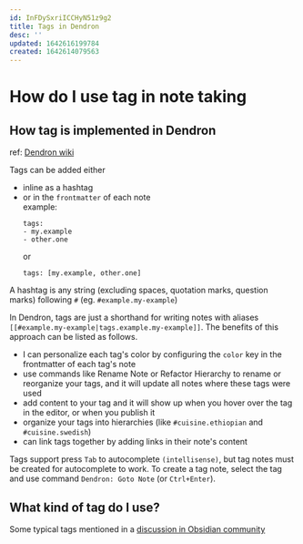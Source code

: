 ```yaml
---
id: InFDySxriICCHyN51z9g2
title: Tags in Dendron
desc: ''
updated: 1642616199784
created: 1642614079563
---
```

# How do I use tag in note taking

## How tag is implemented in Dendron
ref: [Dendron wiki](https://wiki.dendron.so/notes/8bc9b3f1-8508-4d3a-a2de-be9f12ef1821/)

Tags can be added either 
- inline as a hashtag 
- or in the `frontmatter` of each note  
    example:
    ```text
    tags:
    - my.example
    - other.one
    ```
    or 
    ```text
    tags: [my.example, other.one]
    ```

A hashtag is any string (excluding spaces, quotation marks, question marks) following `#` (eg. `#example.my-example`)

In Dendron, tags are just a shorthand for writing notes with aliases `[[#example.my-example|tags.example.my-example]]`. The benefits of this approach can be listed as follows.
- I can personalize each tag's color by configuring the `color` key in the frontmatter of each tag's note
- use commands like Rename Note or Refactor Hierarchy to rename or reorganize your tags, and it will update all notes where these tags were used
- add content to your tag and it will show up when you hover over the tag in the editor, or when you publish it
- organize your tags into hierarchies (like `#cuisine.ethiopian` and `#cuisine.swedish`)
- can link tags together by adding links in their note's content

Tags support press `Tab` to autocomplete `(intellisense)`, but tag notes must be created for autocomplete to work. To create a tag note, select the tag and use command `Dendron: Goto Note` (or `Ctrl+Enter`).

## What kind of tag do I use?

Some typical tags mentioned in a [discussion in Obsidian community](https://forum.obsidian.md/t/a-process-for-figuring-out-what-organizational-tags-i-need-in-my-vault/31221)
